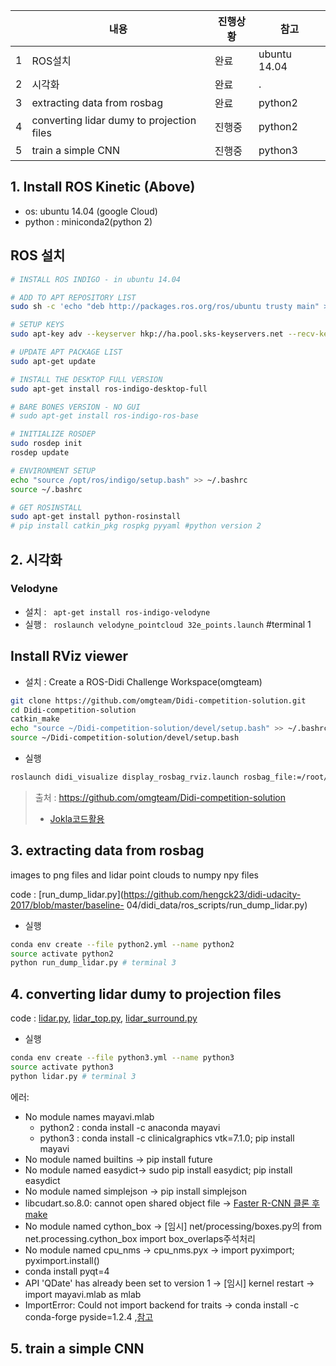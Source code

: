 ||내용|진행상황|참고|
|-|-|-|-|
|1|ROS설치|완료|ubuntu 14.04|
|2|시각화|완료|.|
|3|extracting data from rosbag|완료|python2|
|4|converting lidar dumy to projection files|진행중|python2|
|5|train a simple CNN|진행중|python3|

## 1. Install ROS Kinetic (Above)

- os: ubuntu 14.04 (google Cloud)
- python : miniconda2(python 2)

## ROS 설치 
```bash 
# INSTALL ROS INDIGO - in ubuntu 14.04

# ADD TO APT REPOSITORY LIST
sudo sh -c 'echo "deb http://packages.ros.org/ros/ubuntu trusty main" > /etc/apt/sources.list.d/ros-latest.list'

# SETUP KEYS 
sudo apt-key adv --keyserver hkp://ha.pool.sks-keyservers.net --recv-key 421C365BD9FF1F717815A3895523BAEEB01FA116

# UPDATE APT PACKAGE LIST
sudo apt-get update

# INSTALL THE DESKTOP FULL VERSION
sudo apt-get install ros-indigo-desktop-full

# BARE BONES VERSION - NO GUI 
# sudo apt-get install ros-indigo-ros-base

# INITIALIZE ROSDEP
sudo rosdep init
rosdep update

# ENVIRONMENT SETUP
echo "source /opt/ros/indigo/setup.bash" >> ~/.bashrc
source ~/.bashrc

# GET ROSINSTALL
sudo apt-get install python-rosinstall
# pip install catkin_pkg rospkg pyyaml #python version 2
```
## 2. 시각화 
### Velodyne 
- 설치 : ` apt-get install ros-indigo-velodyne`
- 실행 : ` roslaunch velodyne_pointcloud 32e_points.launch` #terminal 1

## Install RViz viewer
- 설치 : Create a ROS-Didi Challenge Workspace(omgteam)

```bash
git clone https://github.com/omgteam/Didi-competition-solution.git
cd Didi-competition-solution
catkin_make
echo "source ~/Didi-competition-solution/devel/setup.bash" >> ~/.bashrc
source ~/Didi-competition-solution/devel/setup.bash
```
- 실행
```bash
roslaunch didi_visualize display_rosbag_rviz.launch rosbag_file:=/root/data/15.bag #terminal 2
```
> 출처 : https://github.com/omgteam/Didi-competition-solution
> - [Jokla코드활용](https://github.com/jokla/didi_challenge_ros)

## 3. extracting data from rosbag
images to png files and lidar point clouds to numpy npy files

code : [run_dump_lidar.py](https://github.com/hengck23/didi-udacity-2017/blob/master/baseline-
04/didi_data/ros_scripts/run_dump_lidar.py)

- 실행 
```bash 
conda env create --file python2.yml --name python2
source activate python2
python run_dump_lidar.py # terminal 3
```


## 4. converting lidar dumy to projection files

code : [lidar.py](https://github.com/hengck23/didi-udacity-2017/blob/master/baseline-04/didi_data/lidar.py),  [lidar_top.py](https://github.com/hengck23/didi-udacity-2017/blob/master/baseline-04/didi_data/lidar_top.py), [lidar_surround.py](https://github.com/hengck23/didi-udacity-2017/blob/master/baseline-04/didi_data/lidar_surround.py)

- 실행 
```bash 
conda env create --file python3.yml --name python3
source activate python3
python lidar.py # terminal 3
```


에러: 
- No module names mayavi.mlab
  - python2 : conda install -c anaconda mayavi 
  - python3 : conda install -c clinicalgraphics vtk=7.1.0; pip install mayavi 
- No module named builtins -> pip install future
- No module named easydict-> sudo pip install easydict; pip install easydict 
- No module named simplejson -> pip install simplejson
- libcudart.so.8.0: cannot open shared object file -> [Faster R-CNN 클론 후 make](https://github.com/smallcorgi/Faster-RCNN_TF#installation-sufficient-for-the-demo)
- No module named cython_box -> [임시] net/processing/boxes.py의 from net.processing.cython_box import box_overlaps주석처리 
- No module named cpu_nms -> cpu_nms.pyx -> import pyximport; pyximport.install()
- conda install pyqt=4
- API 'QDate' has already been set to version 1 -> [임시] kernel restart -> import mayavi.mlab as mlab
- ImportError: Could not import backend for traits -> conda install -c conda-forge pyside=1.2.4 ,[참고](https://github.com/enthought/mayavi/issues/483)

## 5. train a simple CNN
